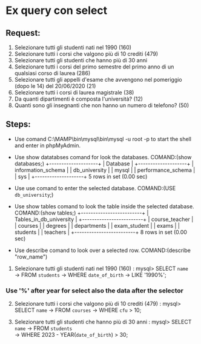 # Ex query con select


## Request:

1. Selezionare tutti gli studenti nati nel 1990 (160)
2. Selezionare tutti i corsi che valgono più di 10 crediti (479)
3. Selezionare tutti gli studenti che hanno più di 30 anni
4. Selezionare tutti i corsi del primo semestre del primo anno di un qualsiasi corso di
laurea (286)
5. Selezionare tutti gli appelli d'esame che avvengono nel pomeriggio (dopo le 14) del
20/06/2020 (21)
6. Selezionare tutti i corsi di laurea magistrale (38)
7. Da quanti dipartimenti è composta l'università? (12)
8. Quanti sono gli insegnanti che non hanno un numero di telefono? (50)

## Steps:

- Use comand C:\MAMP\bin\mysql\bin\mysql -u root -p to start the shell and enter in phpMyAdmin.
- Use show datatabses comand for look the databases. COMAND:(show databases;)
+--------------------+
| Database           |
+--------------------+
| information_schema |
| db_university      |
| mysql              |
| performance_schema |
| sys                |
+--------------------+
5 rows in set (0.00 sec)

- Use use comand to enter the selected database. COMAND:(USE `db_university`;)
- Use show tables comand to look the table inside the selected database. COMAND:(show tables;)
+-------------------------+
| Tables_in_db_university |
+-------------------------+
| course_teacher          |
| courses                 |
| degrees                 |
| departments             |
| exam_student            |
| exams                   |
| students                |
| teachers                |
+-------------------------+
8 rows in set (0.00 sec)

- Use describe comand to look over a selected row. COMAND:(describe "row_name")

1. Selezionare tutti gli studenti nati nel 1990 (160) :
mysql> SELECT `name`   
    -> FROM `students`
    -> WHERE `date_of_birth`
    -> LIKE '1990%';
### Use '%' after year for select also the data after the selector

2. Selezionare tutti i corsi che valgono più di 10 crediti (479) :
mysql> SELECT `name`
    -> FROM `courses`
    -> WHERE `cfu` > 10;

3. Selezionare tutti gli studenti che hanno più di 30 anni :
mysql> SELECT `name`
    -> FROM `students`    
    -> WHERE 2023 - YEAR(`date_of_birth`) > 30;